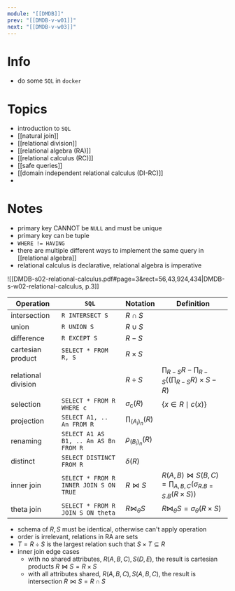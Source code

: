 ```yaml
---
module: "[[DMDB]]"
prev: "[[DMDB-v-w01]]"
next: "[[DMDB-v-w03]]"
---
```


# Info
- do some `SQL` in `docker`

# Topics
- introduction to `SQL`
- [[natural join]]
- [[relational division]]
- [[relational algebra (RA)]]
- [[relational calculus (RC)]]
- [[safe queries]]
- [[domain independent relational calculus (DI-RC)]]
- 

# Notes
- primary key CANNOT be `NULL` and must be unique
- primary key can be tuple
- `WHERE != HAVING`
- there are multiple different ways to implement the same query in [[relational algebra]]
- relational calculus is declarative, relational algebra is imperative


![[DMDB-s02-relational-calculus.pdf#page=3&rect=56,43,924,434|DMDB-s-w02-relational-calculus, p.3]]


| Operation           | `SQL`                                  | Notation                   | Definition                                                                              |
| ------------------- | -------------------------------------- | -------------------------- | --------------------------------------------------------------------------------------- |
| intersection        | `R INTERSECT S`                        | $R \cap S$                 |                                                                                         |
| union               | `R UNION S`                            | $R \cup S$                 |                                                                                         |
| difference          | `R EXCEPT S`                           | $R - S$                    |                                                                                         |
| cartesian product   | `SELECT * FROM R, S`                   | $R \times S$               |                                                                                         |
| relational division |                                        | $R \div S$                 | $\prod_{R - S}R - \prod_{R -S} \left( \left( \prod_{R-S} R\right) \times S - R \right)$ |
| selection           | `SELECT * FROM R WHERE c`              | $\sigma_{\mathrm{c}} (R)$  | $\{ x \in R \mid c(x) \}$                                                               |
| projection          | `SELECT A1, .. An FROM R`              | $\prod_{ (A_{i})_{n}} (R)$ |                                                                                         |
| renaming            | `SELECT A1 AS B1, .. An AS Bn FROM R`  | $\rho_{(B_{i})_{n}} (R)$   |                                                                                         |
| distinct            | `SELECT DISTINCT FROM R`               | $\delta(R)$                |                                                                                         |
| inner join          | `SELECT * FROM R INNER JOIN S ON TRUE` | $R \bowtie S$              | $R(A,B) \bowtie S(B,C) = \prod_{A, B, C} (\sigma_{R.B = S.B}(R \times S))$              |
| theta join          | `SELECT * FROM R JOIN S ON theta`      | $R \bowtie_{\theta} S$     | $R \bowtie_{\theta} S = \sigma_{\theta}(R \times S)$                                    |

- schema of $R, S$ must be identical, otherwise can't apply operation
- order is irrelevant, relations in RA are sets
- $T =R \div S$ is the largest relation such that $S \times T \subseteq R$
- inner join edge cases
	- with no shared attributes, $R(A, B, C), S(D, E)$, the result is cartesian products $R \bowtie S = R \times S$
	- with all attributes shared, $R(A,B,C), S(A,B,C)$, the result is intersection $R \bowtie S = R \cap S$
